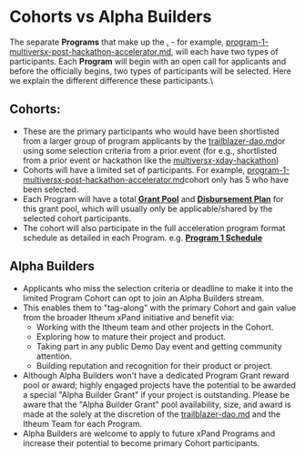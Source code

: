 # Cohorts vs Alpha Builders

The separate **Programs** that make up the [.](./ "mention") - for example, [program-1-multiversx-post-hackathon-accelerator.md](../program-1-multiversx-post-hackathon-accelerator.md "mention"), will each have two types of participants. Each **Program** will begin with an open call for applicants and before the officially begins, two types of participants will be selected. Here we explain the different difference these participants.\


## Cohorts:

* These are the primary participants who would have been shortlisted from a larger group of program applicants by the [trailblazer-dao.md](../../trailblazer-dao.md "mention")or using some selection criteria from a prior event (for e.g., shortlisted from a prior event or hackathon like the [multiversx-xday-hackathon](../../../../hackathons-and-dev-challenges/multiversx-xday-hackathon/ "mention"))
* Cohorts will have a limited set of participants. For example, [program-1-multiversx-post-hackathon-accelerator.md](../program-1-multiversx-post-hackathon-accelerator.md "mention")cohort only has 5 who have been selected.
* Each Program will have a total [**Grant Pool**](https://docs.itheum.io/product-docs/protocol/governance/itheum-xpand-dao/program-1-multiversx-post-hackathon-accelerator#grant-pool-for-program) and [**Disbursement Plan**](https://docs.itheum.io/product-docs/protocol/governance/itheum-xpand-dao/program-1-multiversx-post-hackathon-accelerator#disbursement-plan) for this grant pool, which will usually only be applicable/shared by the selected cohort participants.
* The cohort will also participate in the full acceleration program format schedule as detailed in each Program. e.g. [**Program 1 Schedule**](https://docs.itheum.io/product-docs/protocol/governance/itheum-xpand-dao/program-1-multiversx-post-hackathon-accelerator#program-format)



## Alpha Builders

* Applicants who miss the selection criteria or deadline to make it into the limited Program Cohort can opt to join an Alpha Builders stream.
* This enables them to "tag-along" with the primary Cohort and gain value from the broader Itheum xPand initiative and benefit via:
  * Working with the Itheum team and other projects in the Cohort.
  * Exploring how to mature their project and product.
  * Taking part in any public Demo Day event and getting community attention.
  * Building reputation and recognition for their product or project.
* Although Alpha Builders won't have a dedicated Program Grant reward pool or award; highly engaged projects have the potential to be awarded a special "Alpha Builder Grant" if your project is outstanding. Please be aware that the "Alpha Builder Grant" pool availability, size, and award is made at the solely at the discretion of the [trailblazer-dao.md](../../trailblazer-dao.md "mention") and the Itheum Team for each Program.
* Alpha Builders are welcome to apply to future xPand Programs and increase their potential to become primary Cohort participants.

